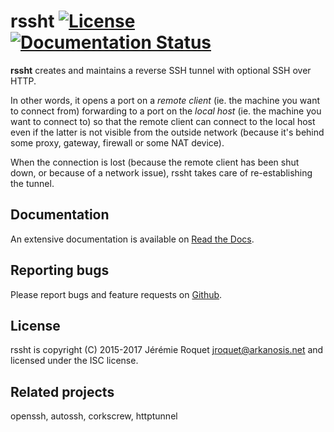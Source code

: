 # rssht [![License](http://img.shields.io/badge/license-ISC-blue.svg)](/LICENSE) [![Documentation Status](https://readthedocs.org/projects/rssht/badge/?version=latest)](http://rssht.readthedocs.org/en/latest/?badge=latest)

**rssht** creates and maintains a reverse SSH tunnel with optional SSH over HTTP.

In other words, it opens a port on a *remote client* (ie. the machine you want to connect from) forwarding to a port on the *local host* (ie. the machine you want to connect to) so that the remote client can connect to the local host even if the latter is not visible from the outside network (because it's behind some proxy, gateway, firewall or some NAT device).

When the connection is lost (because the remote client has been shut down, or because of a network issue), rssht takes care of re-establishing the tunnel.

## Documentation

An extensive documentation is available on [Read the Docs](http://rssht.readthedocs.io/).

## Reporting bugs

Please report bugs and feature requests on [Github](https://github.com/Arkanosis/rssht/issues).

## License

rssht is copyright (C) 2015-2017 Jérémie Roquet <jroquet@arkanosis.net> and licensed under the ISC license.

## Related projects

openssh, autossh, corkscrew, httptunnel
